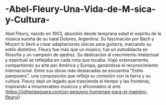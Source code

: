 # -Abel-Fleury-Una-Vida-de-M-sica-y-Cultura-
Abel Fleury, nacido en 1903, absorbió desde temprana edad el espíritu de la música sureña de su natal Dolores, Argentina. Su fascinación por Bach y Mozart lo llevó a crear adaptaciones únicas para guitarra, marcando su estilo distintivo.
Fleury fue más que un músico; fue un autodidacta en filosofía y un campeón de ajedrez. Su dedicación al crecimiento intelectual y espiritual se reflejaba en cada nota que tocaba. Viajó extensamente, compartiendo su arte por América y Europa, ganándose el reconocimiento internacional.
Entre sus obras más destacadas se encuentra "Estilo pampeano", una composición que refleja su conexión con la tierra y su cultura. Fleury dejó un legado que trasciende el tiempo y las fronteras, inspirando a innumerables músicos y aficionados al arte.
(https://lutheriasguera.com/un-pequeno-homenaje-para-el-maestro-fleury/)
